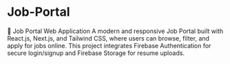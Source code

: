 # Job-Portal
🚀 Job Portal Web Application  A modern and responsive Job Portal built with React.js, Next.js, and Tailwind CSS, where users can browse, filter, and apply for jobs online. This project integrates Firebase Authentication for secure login/signup and Firebase Storage for resume uploads.
